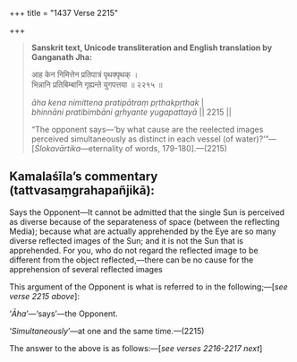 +++
title = "1437 Verse 2215"

+++
> **Sanskrit text, Unicode transliteration and English translation by Ganganath Jha:** 
>
> आह केन निमित्तेन प्रतिपात्रं पृथक्पृथक् ।  
> भिन्नानि प्रतिबिम्बानि गृह्यन्ते युगपत्तया ॥ २२१५ ॥ 
>
> *āha kena nimittena pratipātraṃ pṛthakpṛthak* \|  
> *bhinnāni pratibimbāni gṛhyante yugapattayā* \|\| 2215 \|\| 
>
> “The opponent says—‘by what cause are the reelected images perceived simultaneously as distinct in each vessel (of water)?’”—[*Ślokavārtika*—eternality of words, 179-180].—(2215)



## Kamalaśīla’s commentary (tattvasaṃgrahapañjikā):

Says the Opponent—It cannot be admitted that the single Sun is perceived as diverse because of the separateness of space (between the reflecting Media); because what are actually apprehended by the Eye are so many diverse reflected images of the Sun; and it is not the Sun that is apprehended. For you, who do not regard the reflected image to be different from the object reflected,—there can be no cause for the apprehension of several reflected images

This argument of the Opponent is what is referred to in the following;—[*see verse 2215 above*]:

‘*Āha*’—‘says’—the Opponent.

‘*Simultaneously*’—at one and the same time.—(2215)

The answer to the above is as follows:—[*see verses 2216-2217 next*]


